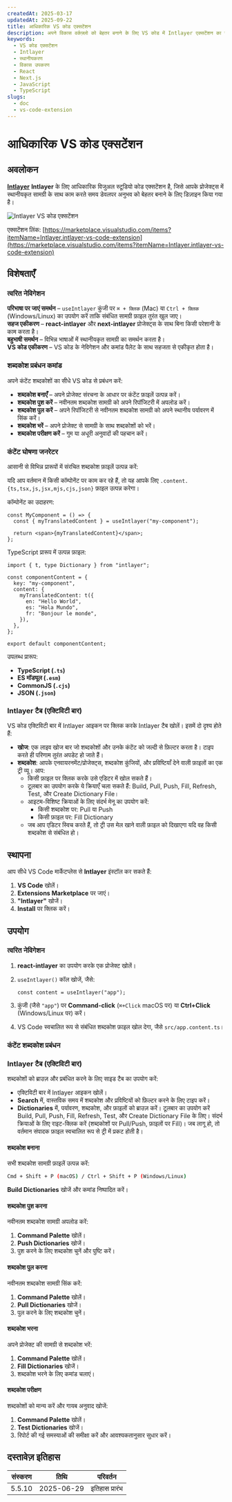```yaml
---
createdAt: 2025-03-17
updatedAt: 2025-09-22
title: आधिकारिक VS कोड एक्सटेंशन
description: अपने विकास वर्कफ़्लो को बेहतर बनाने के लिए VS कोड में Intlayer एक्सटेंशन का उपयोग करना सीखें। स्थानीयकृत सामग्री के बीच तेजी से नेविगेट करें और अपनी शब्दकोशों का कुशलतापूर्वक प्रबंधन करें।
keywords:
  - VS कोड एक्सटेंशन
  - Intlayer
  - स्थानीयकरण
  - विकास उपकरण
  - React
  - Next.js
  - JavaScript
  - TypeScript
slugs:
  - doc
  - vs-code-extension
---
```


# आधिकारिक VS कोड एक्सटेंशन

## अवलोकन

[**Intlayer**](https://marketplace.visualstudio.com/items?itemName=Intlayer.intlayer-vs-code-extension) **Intlayer** के लिए आधिकारिक विजुअल स्टूडियो कोड एक्सटेंशन है, जिसे आपके प्रोजेक्ट्स में स्थानीयकृत सामग्री के साथ काम करते समय डेवलपर अनुभव को बेहतर बनाने के लिए डिज़ाइन किया गया है।

![Intlayer VS कोड एक्सटेंशन](https://github.com/aymericzip/intlayer/blob/main/docs/assets/vs_code_extension_demo.gif)

एक्सटेंशन लिंक: [https://marketplace.visualstudio.com/items?itemName=Intlayer.intlayer-vs-code-extension](https://marketplace.visualstudio.com/items?itemName=Intlayer.intlayer-vs-code-extension)

## विशेषताएँ

### त्वरित नेविगेशन

**परिभाषा पर जाएं समर्थन** – `useIntlayer` कुंजी पर `⌘ + क्लिक` (Mac) या `Ctrl + क्लिक` (Windows/Linux) का उपयोग करें ताकि संबंधित सामग्री फ़ाइल तुरंत खुल जाए।  
**सहज एकीकरण** – **react-intlayer** और **next-intlayer** प्रोजेक्ट्स के साथ बिना किसी परेशानी के काम करता है।  
**बहुभाषी समर्थन** – विभिन्न भाषाओं में स्थानीयकृत सामग्री का समर्थन करता है।  
**VS कोड एकीकरण** – VS कोड के नेविगेशन और कमांड पैलेट के साथ सहजता से एकीकृत होता है।

### शब्दकोश प्रबंधन कमांड

अपने कंटेंट शब्दकोशों का सीधे VS कोड से प्रबंधन करें:

- **शब्दकोश बनाएँ** – अपने प्रोजेक्ट संरचना के आधार पर कंटेंट फ़ाइलें उत्पन्न करें।
- **शब्दकोश पुश करें** – नवीनतम शब्दकोश सामग्री को अपने रिपॉजिटरी में अपलोड करें।
- **शब्दकोश पुल करें** – अपने रिपॉजिटरी से नवीनतम शब्दकोश सामग्री को अपने स्थानीय पर्यावरण में सिंक करें।
- **शब्दकोश भरें** – अपने प्रोजेक्ट से सामग्री के साथ शब्दकोशों को भरें।
- **शब्दकोश परीक्षण करें** – गुम या अधूरी अनुवादों की पहचान करें।

### कंटेंट घोषणा जनरेटर

आसानी से विभिन्न प्रारूपों में संरचित शब्दकोश फ़ाइलें उत्पन्न करें:

यदि आप वर्तमान में किसी कॉम्पोनेंट पर काम कर रहे हैं, तो यह आपके लिए `.content.{ts,tsx,js,jsx,mjs,cjs,json}` फ़ाइल उत्पन्न करेगा।

कॉम्पोनेंट का उदाहरण:

```tsx fileName="src/components/MyComponent/index.tsx"
const MyComponent = () => {
  const { myTranslatedContent } = useIntlayer("my-component");

  return <span>{myTranslatedContent}</span>;
};
```

TypeScript प्रारूप में उत्पन्न फ़ाइल:

```tsx fileName="src/components/MyComponent/index.content.ts"
import { t, type Dictionary } from "intlayer";

const componentContent = {
  key: "my-component",
  content: {
    myTranslatedContent: t({
      en: "Hello World",
      es: "Hola Mundo",
      fr: "Bonjour le monde",
    }),
  },
};

export default componentContent;
```

उपलब्ध प्रारूप:

- **TypeScript (`.ts`)**
- **ES मॉड्यूल (`.esm`)**
- **CommonJS (`.cjs`)**
- **JSON (`.json`)**

### Intlayer टैब (एक्टिविटी बार)

VS कोड एक्टिविटी बार में Intlayer आइकन पर क्लिक करके Intlayer टैब खोलें। इसमें दो दृश्य होते हैं:

- **खोज**: एक लाइव खोज बार जो शब्दकोशों और उनके कंटेंट को जल्दी से फ़िल्टर करता है। टाइप करते ही परिणाम तुरंत अपडेट हो जाते हैं।
- **शब्दकोश**: आपके एनवायरनमेंट/प्रोजेक्ट्स, शब्दकोश कुंजियों, और प्रविष्टियाँ देने वाली फ़ाइलों का एक ट्री व्यू। आप:
  - किसी फ़ाइल पर क्लिक करके उसे एडिटर में खोल सकते हैं।
  - टूलबार का उपयोग करके ये क्रियाएँ चला सकते हैं: Build, Pull, Push, Fill, Refresh, Test, और Create Dictionary File।
  - आइटम-विशिष्ट क्रियाओं के लिए संदर्भ मेनू का उपयोग करें:
    - किसी शब्दकोश पर: Pull या Push
    - किसी फ़ाइल पर: Fill Dictionary
  - जब आप एडिटर स्विच करते हैं, तो ट्री उस मेल खाने वाली फ़ाइल को दिखाएगा यदि वह किसी शब्दकोश से संबंधित हो।

## स्थापना

आप सीधे VS Code मार्केटप्लेस से **Intlayer** इंस्टॉल कर सकते हैं:

1. **VS Code** खोलें।
2. **Extensions Marketplace** पर जाएं।
3. **"Intlayer"** खोजें।
4. **Install** पर क्लिक करें।

## उपयोग

### त्वरित नेविगेशन

1. **react-intlayer** का उपयोग करके एक प्रोजेक्ट खोलें।
2. `useIntlayer()` कॉल खोजें, जैसे:

   ```tsx
   const content = useIntlayer("app");
   ```

3. कुंजी (जैसे `"app"`) पर **Command-click** (`⌘+Click` macOS पर) या **Ctrl+Click** (Windows/Linux पर) करें।
4. VS Code स्वचालित रूप से संबंधित शब्दकोश फ़ाइल खोल देगा, जैसे `src/app.content.ts`।

### कंटेंट शब्दकोश प्रबंधन

### Intlayer टैब (एक्टिविटी बार)

शब्दकोशों को ब्राउज़ और प्रबंधित करने के लिए साइड टैब का उपयोग करें:

- एक्टिविटी बार में Intlayer आइकन खोलें।
- **Search** में, वास्तविक समय में शब्दकोश और प्रविष्टियों को फ़िल्टर करने के लिए टाइप करें।
- **Dictionaries** में, पर्यावरण, शब्दकोश, और फ़ाइलों को ब्राउज़ करें। टूलबार का उपयोग करें Build, Pull, Push, Fill, Refresh, Test, और Create Dictionary File के लिए। संदर्भ क्रियाओं के लिए राइट-क्लिक करें (शब्दकोशों पर Pull/Push, फ़ाइलों पर Fill)। जब लागू हो, तो वर्तमान संपादक फ़ाइल स्वचालित रूप से ट्री में प्रकट होती है।

#### शब्दकोश बनाना

सभी शब्दकोश सामग्री फ़ाइलें उत्पन्न करें:

```sh
Cmd + Shift + P (macOS) / Ctrl + Shift + P (Windows/Linux)
```

**Build Dictionaries** खोजें और कमांड निष्पादित करें।

#### शब्दकोश पुश करना

नवीनतम शब्दकोश सामग्री अपलोड करें:

1. **Command Palette** खोलें।
2. **Push Dictionaries** खोजें।
3. पुश करने के लिए शब्दकोश चुनें और पुष्टि करें।

#### शब्दकोश पुल करना

नवीनतम शब्दकोश सामग्री सिंक करें:

1. **Command Palette** खोलें।
2. **Pull Dictionaries** खोजें।
3. पुल करने के लिए शब्दकोश चुनें।

#### शब्दकोश भरना

अपने प्रोजेक्ट की सामग्री से शब्दकोश भरें:

1. **Command Palette** खोलें।
2. **Fill Dictionaries** खोजें।
3. शब्दकोश भरने के लिए कमांड चलाएं।

#### शब्दकोश परीक्षण

शब्दकोशों को मान्य करें और गायब अनुवाद खोजें:

1. **Command Palette** खोलें।
2. **Test Dictionaries** खोजें।
3. रिपोर्ट की गई समस्याओं की समीक्षा करें और आवश्यकतानुसार सुधार करें।

## दस्तावेज़ इतिहास

| संस्करण | तिथि       | परिवर्तन       |
| ------- | ---------- | -------------- |
| 5.5.10  | 2025-06-29 | इतिहास प्रारंभ |
